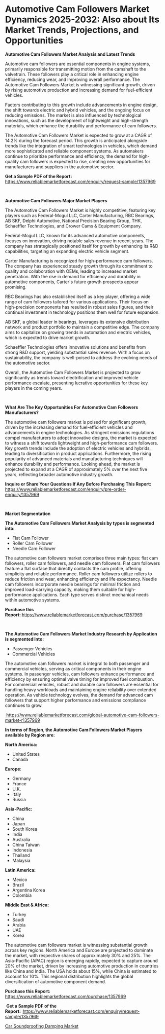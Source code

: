 <p><h1>Automotive Cam Followers Market Dynamics 2025-2032: Also about Its Market Trends, Projections, and Opportunities</h1></p><p><strong>Automotive Cam Followers Market Analysis and Latest Trends</strong></p>
<p><p>Automotive cam followers are essential components in engine systems, primarily responsible for transmitting motion from the camshaft to the valvetrain. These followers play a critical role in enhancing engine efficiency, reducing wear, and improving overall performance. The Automotive Cam Followers Market is witnessing significant growth, driven by rising automotive production and increasing demand for fuel-efficient vehicles. </p><p>Factors contributing to this growth include advancements in engine design, the shift towards electric and hybrid vehicles, and the ongoing focus on reducing emissions. The market is also influenced by technological innovations, such as the development of lightweight and high-strength materials, which enhance the durability and performance of cam followers.</p><p>The Automotive Cam Followers Market is expected to grow at a CAGR of 14.2% during the forecast period. This growth is anticipated alongside trends like the integration of smart technologies in vehicles, which demand more sophisticated and reliable component systems. As automakers continue to prioritize performance and efficiency, the demand for high-quality cam followers is expected to rise, creating new opportunities for manufacturers and suppliers in the automotive sector.</p></p>
<p><strong>Get a Sample PDF of the Report:&nbsp;</strong> <a href="https://www.reliablemarketforecast.com/enquiry/request-sample/1357969?utm_campaign=2781&utm_medium=2&utm_source=Github&utm_content=ia&utm_term=30032025&utm_id=automotive-cam-followers">https://www.reliablemarketforecast.com/enquiry/request-sample/1357969</a></p>
<p>&nbsp;</p>
<p><strong>Automotive Cam Followers Major Market Players</strong></p>
<p><p>The Automotive Cam Followers Market is highly competitive, featuring key players such as Federal-Mogul LLC, Carter Manufacturing, RBC Bearings, AB SKF, Delphi Automotive, National Precision Bearing Group, THK, Schaeffler Technologies, and Crower Cams & Equipment Company. </p><p>Federal-Mogul LLC, known for its advanced automotive components, focuses on innovation, driving notable sales revenue in recent years. The company has strategically positioned itself for growth by enhancing its R&D capabilities, targeting an expanding electric vehicle segment.</p><p>Carter Manufacturing is recognized for high-performance cam followers. The company has experienced steady growth through its commitment to quality and collaboration with OEMs, leading to increased market penetration. With the rise in demand for efficiency and durability in automotive components, Carter's future growth prospects appear promising.</p><p>RBC Bearings has also established itself as a key player, offering a wide range of cam followers tailored for various applications. Their focus on high-precision components has resulted in robust sales figures, and their continual investment in technology positions them well for future expansion.</p><p>AB SKF, a global leader in bearings, leverages its extensive distribution network and product portfolio to maintain a competitive edge. The company aims to capitalize on growing trends in automation and electric vehicles, which is expected to drive market growth.</p><p>Schaeffler Technologies offers innovative solutions and benefits from strong R&D support, yielding substantial sales revenue. With a focus on sustainability, the company is well-poised to address the evolving needs of the automotive sector.</p><p>Overall, the Automotive Cam Followers Market is projected to grow significantly as trends toward electrification and improved vehicle performance escalate, presenting lucrative opportunities for these key players in the coming years.</p></p>
<p>&nbsp;</p>
<p><strong>What Are The Key Opportunities For Automotive Cam Followers Manufacturers?</strong></p>
<p><p>The automotive cam followers market is poised for significant growth, driven by the increasing demand for fuel-efficient vehicles and advancements in engine technologies. As stringent emissions regulations compel manufacturers to adopt innovative designs, the market is expected to witness a shift towards lightweight and high-performance cam followers. Key growth trends include the adoption of electric vehicles and hybrids, leading to diversification in product applications. Furthermore, the rising popularity of advanced materials and manufacturing techniques will enhance durability and performance. Looking ahead, the market is projected to expand at a CAGR of approximately 5% over the next five years, reflecting broader automotive industry growth.</p></p>
<p><strong>Inquire or Share Your Questions If Any Before Purchasing This Report:</strong> <a href="https://www.reliablemarketforecast.com/enquiry/pre-order-enquiry/1357969?utm_campaign=2781&utm_medium=2&utm_source=Github&utm_content=ia&utm_term=30032025&utm_id=automotive-cam-followers">https://www.reliablemarketforecast.com/enquiry/pre-order-enquiry/1357969</a></p>
<p>&nbsp;</p>
<p><strong>Market Segmentation</strong></p>
<p><strong>The Automotive Cam Followers Market Analysis by types is segmented into:</strong></p>
<p><ul><li>Flat Cam Follower</li><li>Roller Cam Follower</li><li>Needle Cam Follower</li></ul></p>
<p><p>The automotive cam followers market comprises three main types: flat cam followers, roller cam followers, and needle cam followers. Flat cam followers feature a flat surface that directly contacts the cam profile, offering simplicity and reliable performance. Roller cam followers utilize rollers to reduce friction and wear, enhancing efficiency and life expectancy. Needle cam followers incorporate needle bearings for minimal friction and improved load-carrying capacity, making them suitable for high-performance applications. Each type serves distinct mechanical needs within automotive systems.</p></p>
<p><strong>Purchase this Report:&nbsp;</strong><a href="https://www.reliablemarketforecast.com/purchase/1357969?utm_campaign=2781&utm_medium=2&utm_source=Github&utm_content=ia&utm_term=30032025&utm_id=automotive-cam-followers">https://www.reliablemarketforecast.com/purchase/1357969</a></p>
<p>&nbsp;</p>
<p><strong>The Automotive Cam Followers Market Industry Research by Application is segmented into:</strong></p>
<p><ul><li>Passenger Vehicles</li><li>Commercial Vehicles</li></ul></p>
<p><p>The automotive cam followers market is integral to both passenger and commercial vehicles, serving as critical components in their engine systems. In passenger vehicles, cam followers enhance performance and efficiency by ensuring optimal valve timing for improved fuel combustion. For commercial vehicles, robust and durable cam followers are essential for handling heavy workloads and maintaining engine reliability over extended operation. As vehicle technology evolves, the demand for advanced cam followers that support higher performance and emissions compliance continues to grow.</p></p>
<p><a href="https://www.reliablemarketforecast.com/global-automotive-cam-followers-market-r1357969?utm_campaign=2781&utm_medium=2&utm_source=Github&utm_content=ia&utm_term=30032025&utm_id=automotive-cam-followers">&nbsp;https://www.reliablemarketforecast.com/global-automotive-cam-followers-market-r1357969</a></p>
<p><strong>In terms of Region, the Automotive Cam Followers Market Players available by Region are:</strong></p>
<p>
    <p> <strong> North America: </strong>
        <ul>
            <li>United States</li>
            <li>Canada</li>
        </ul>
        </p> 
    <p> <strong> Europe: </strong>
        <ul>
            <li>Germany</li>
            <li>France</li>
            <li>U.K.</li>
            <li>Italy</li>
            <li>Russia</li>
        </ul>
        </p> 
    <p> <strong> Asia-Pacific: </strong>
        <ul>
            <li>China</li>
            <li>Japan</li>
            <li>South Korea</li>
            <li>India</li>
            <li>Australia</li>
            <li>China Taiwan</li>
            <li>Indonesia</li>
            <li>Thailand</li>
            <li>Malaysia</li>
        </ul>
        </p> 
    <p> <strong> Latin America: </strong>
        <ul>
            <li>Mexico</li>
            <li>Brazil</li>
            <li>Argentina Korea</li>
            <li>Colombia</li>
        </ul>
        </p> 
    <p> <strong> Middle East & Africa: </strong>
        <ul>
            <li>Turkey</li>
            <li>Saudi</li>
            <li>Arabia</li>
            <li>UAE</li>
            <li>Korea</li>
        </ul>
    </p>
    </p>
<p><p>The automotive cam followers market is witnessing substantial growth across key regions. North America and Europe are projected to dominate the market, with respective shares of approximately 30% and 25%. The Asia-Pacific (APAC) region is emerging rapidly, expected to capture around 20% of the market, driven by increasing automotive production in countries like China and India. The USA holds about 15%, while China is estimated to account for 10%. This regional distribution highlights the global diversification of automotive component demand.</p></p>
<p><strong>Purchase this Report: </strong><a href="https://www.reliablemarketforecast.com/purchase/1357969?utm_campaign=2781&utm_medium=2&utm_source=Github&utm_content=ia&utm_term=30032025&utm_id=automotive-cam-followers">https://www.reliablemarketforecast.com/purchase/1357969</a></p>
<p>&nbsp;<strong>Get a Sample PDF of the Report:&nbsp;&nbsp;</strong><a href="https://www.reliablemarketforecast.com/enquiry/request-sample/1357969?utm_campaign=2781&utm_medium=2&utm_source=Github&utm_content=ia&utm_term=30032025&utm_id=automotive-cam-followers">https://www.reliablemarketforecast.com/enquiry/request-sample/1357969</a></p>
<p><strong></strong></p>
<p><p><a href="https://github.com/chkrselia/Market-Research-Report-List-1/blob/main/car-soundproofing-damping-market.md?utm_campaign=2781&utm_medium=2&utm_source=Github&utm_content=ia&utm_term=30032025&utm_id=automotive-cam-followers">Car Soundproofing Damping Market</a></p></p>